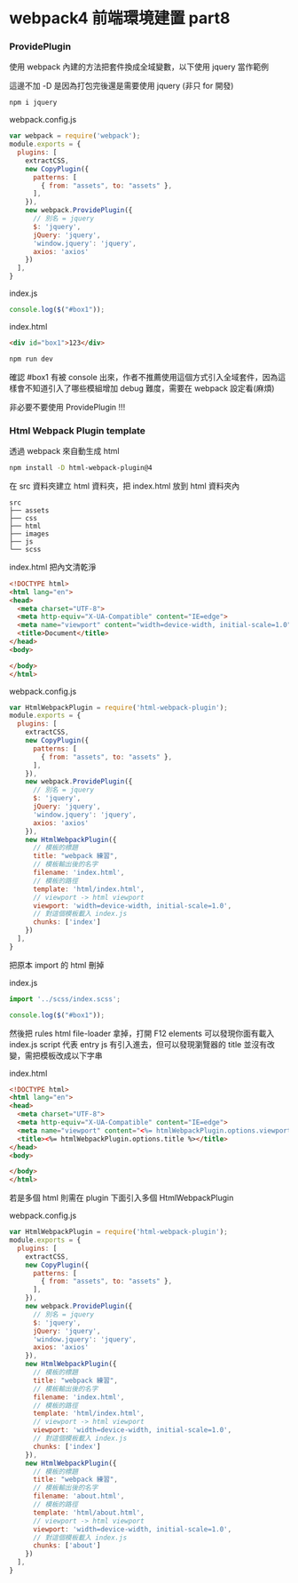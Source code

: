 # webpack4 前端環境建置 part8

### ProvidePlugin

使用 webpack 內建的方法把套件換成全域變數，以下使用 jquery 當作範例

這邊不加 -D 是因為打包完後還是需要使用 jquery (非只 for 開發)

```sh
npm i jquery
```

webpack.config.js

```js
var webpack = require('webpack');
module.exports = {
  plugins: [
    extractCSS,
    new CopyPlugin({
      patterns: [
        { from: "assets", to: "assets" },
      ],
    }),
    new webpack.ProvidePlugin({
      // 別名 = jquery
      $: 'jquery',
      jQuery: 'jquery',
      'window.jquery': 'jquery',
      axios: 'axios'
    })
  ],
}
```

index.js
```js
console.log($("#box1"));
```

index.html
```html
<div id="box1">123</div>
```

```sh
npm run dev
```

確認 #box1 有被 console 出來，作者不推薦使用這個方式引入全域套件，因為這樣會不知道引入了哪些模組增加 debug 難度，需要在 webpack 設定看(麻煩)

非必要不要使用 ProvidePlugin !!!

### Html Webpack Plugin template

透過 webpack 來自動生成 html

```sh
npm install -D html-webpack-plugin@4
```

在 src 資料夾建立 html 資料夾，把 index.html 放到 html 資料夾內

```
src
├── assets
├── css
├── html
├── images
├── js
└── scss
```

index.html 把內文清乾淨
```html
<!DOCTYPE html>
<html lang="en">
<head>
  <meta charset="UTF-8">
  <meta http-equiv="X-UA-Compatible" content="IE=edge">
  <meta name="viewport" content="width=device-width, initial-scale=1.0">
  <title>Document</title>
</head>
<body>

</body>
</html>
```


webpack.config.js

```js
var HtmlWebpackPlugin = require('html-webpack-plugin');
module.exports = {
  plugins: [
    extractCSS,
    new CopyPlugin({
      patterns: [
        { from: "assets", to: "assets" },
      ],
    }),
    new webpack.ProvidePlugin({
      // 別名 = jquery
      $: 'jquery',
      jQuery: 'jquery',
      'window.jquery': 'jquery',
      axios: 'axios'
    }),
    new HtmlWebpackPlugin({
      // 模板的標題
      title: "webpack 練習",
      // 模板輸出後的名字
      filename: 'index.html',
      // 模板的路徑
      template: 'html/index.html',
      // viewport -> html viewport
      viewport: 'width=device-width, initial-scale=1.0',
      // 對這個模板載入 index.js
      chunks: ['index']
    }) 
  ],
}
```

把原本 import 的 html 刪掉

index.js

```js
import '../scss/index.scss';

console.log($("#box1"));
```

然後把 rules html file-loader 拿掉，打開 F12 elements 可以發現你面有載入 index.js script 代表 entry js 有引入進去，但可以發現瀏覽器的 title 並沒有改變，需把模板改成以下字串


index.html 
```html
<!DOCTYPE html>
<html lang="en">
<head>
  <meta charset="UTF-8">
  <meta http-equiv="X-UA-Compatible" content="IE=edge">
  <meta name="viewport" content="<%= htmlWebpackPlugin.options.viewport %>">
  <title><%= htmlWebpackPlugin.options.title %></title>
</head>
<body>

</body>
</html>
```
若是多個 html 則需在 plugin 下面引入多個 HtmlWebpackPlugin

webpack.config.js

```js
var HtmlWebpackPlugin = require('html-webpack-plugin');
module.exports = {
  plugins: [
    extractCSS,
    new CopyPlugin({
      patterns: [
        { from: "assets", to: "assets" },
      ],
    }),
    new webpack.ProvidePlugin({
      // 別名 = jquery
      $: 'jquery',
      jQuery: 'jquery',
      'window.jquery': 'jquery',
      axios: 'axios'
    }),
    new HtmlWebpackPlugin({
      // 模板的標題
      title: "webpack 練習",
      // 模板輸出後的名字
      filename: 'index.html',
      // 模板的路徑
      template: 'html/index.html',
      // viewport -> html viewport
      viewport: 'width=device-width, initial-scale=1.0',
      // 對這個模板載入 index.js
      chunks: ['index']
    }),
    new HtmlWebpackPlugin({
      // 模板的標題
      title: "webpack 練習",
      // 模板輸出後的名字
      filename: 'about.html',
      // 模板的路徑
      template: 'html/about.html',
      // viewport -> html viewport
      viewport: 'width=device-width, initial-scale=1.0',
      // 對這個模板載入 index.js
      chunks: ['about']
    }) 
  ],
}
```
